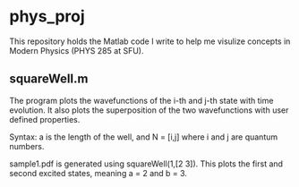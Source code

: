# phys_proj
This repository holds the Matlab code I write to help me visulize concepts in Modern Physics (PHYS 285 at SFU).

## squareWell.m
The program plots the wavefunctions of the i-th and j-th state with time evolution. It also plots the superposition of the two wavefunctions with user defined properties. 

Syntax: a is the length of the well, and N = \[i,j] where i and j are quantum numbers.

sample1.pdf is generated using squareWell(1,\[2 3]). This plots the first and second excited states, meaning a = 2 and b = 3.
